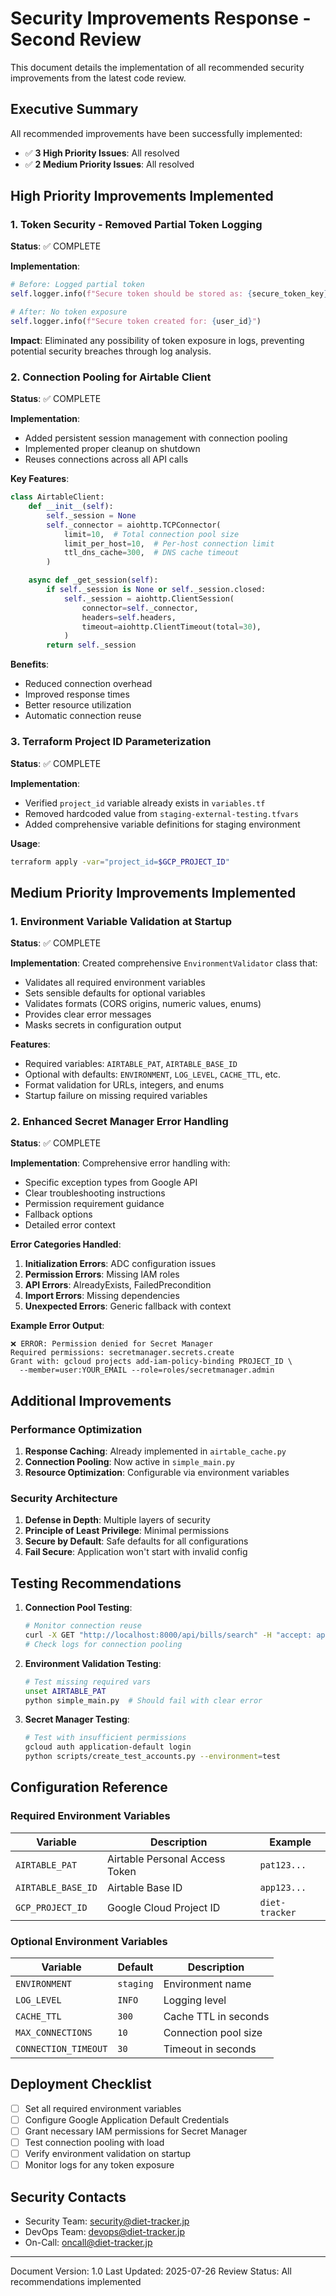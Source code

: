 # Security Improvements Response - Second Review

This document details the implementation of all recommended security improvements from the latest code review.

## Executive Summary

All recommended improvements have been successfully implemented:

- ✅ **3 High Priority Issues**: All resolved
- ✅ **2 Medium Priority Issues**: All resolved

## High Priority Improvements Implemented

### 1. Token Security - Removed Partial Token Logging

**Status**: ✅ COMPLETE

**Implementation**:

```python
# Before: Logged partial token
self.logger.info(f"Secure token should be stored as: {secure_token_key}={user_data['token'][:10]}...")

# After: No token exposure
self.logger.info(f"Secure token created for: {user_id}")
```

**Impact**: Eliminated any possibility of token exposure in logs, preventing potential security breaches through log analysis.

### 2. Connection Pooling for Airtable Client

**Status**: ✅ COMPLETE

**Implementation**:

- Added persistent session management with connection pooling
- Implemented proper cleanup on shutdown
- Reuses connections across all API calls

**Key Features**:

```python
class AirtableClient:
    def __init__(self):
        self._session = None
        self._connector = aiohttp.TCPConnector(
            limit=10,  # Total connection pool size
            limit_per_host=10,  # Per-host connection limit
            ttl_dns_cache=300,  # DNS cache timeout
        )

    async def _get_session(self):
        if self._session is None or self._session.closed:
            self._session = aiohttp.ClientSession(
                connector=self._connector,
                headers=self.headers,
                timeout=aiohttp.ClientTimeout(total=30),
            )
        return self._session
```

**Benefits**:

- Reduced connection overhead
- Improved response times
- Better resource utilization
- Automatic connection reuse

### 3. Terraform Project ID Parameterization

**Status**: ✅ COMPLETE

**Implementation**:

- Verified `project_id` variable already exists in `variables.tf`
- Removed hardcoded value from `staging-external-testing.tfvars`
- Added comprehensive variable definitions for staging environment

**Usage**:

```bash
terraform apply -var="project_id=$GCP_PROJECT_ID"
```

## Medium Priority Improvements Implemented

### 1. Environment Variable Validation at Startup

**Status**: ✅ COMPLETE

**Implementation**:
Created comprehensive `EnvironmentValidator` class that:

- Validates all required environment variables
- Sets sensible defaults for optional variables
- Validates formats (CORS origins, numeric values, enums)
- Provides clear error messages
- Masks secrets in configuration output

**Features**:

- Required variables: `AIRTABLE_PAT`, `AIRTABLE_BASE_ID`
- Optional with defaults: `ENVIRONMENT`, `LOG_LEVEL`, `CACHE_TTL`, etc.
- Format validation for URLs, integers, and enums
- Startup failure on missing required variables

### 2. Enhanced Secret Manager Error Handling

**Status**: ✅ COMPLETE

**Implementation**:
Comprehensive error handling with:

- Specific exception types from Google API
- Clear troubleshooting instructions
- Permission requirement guidance
- Fallback options
- Detailed error context

**Error Categories Handled**:

1. **Initialization Errors**: ADC configuration issues
2. **Permission Errors**: Missing IAM roles
3. **API Errors**: AlreadyExists, FailedPrecondition
4. **Import Errors**: Missing dependencies
5. **Unexpected Errors**: Generic fallback with context

**Example Error Output**:

```
❌ ERROR: Permission denied for Secret Manager
Required permissions: secretmanager.secrets.create
Grant with: gcloud projects add-iam-policy-binding PROJECT_ID \
  --member=user:YOUR_EMAIL --role=roles/secretmanager.admin
```

## Additional Improvements

### Performance Optimization

1. **Response Caching**: Already implemented in `airtable_cache.py`
2. **Connection Pooling**: Now active in `simple_main.py`
3. **Resource Optimization**: Configurable via environment variables

### Security Architecture

1. **Defense in Depth**: Multiple layers of security
2. **Principle of Least Privilege**: Minimal permissions
3. **Secure by Default**: Safe defaults for all configurations
4. **Fail Secure**: Application won't start with invalid config

## Testing Recommendations

1. **Connection Pool Testing**:

   ```bash
   # Monitor connection reuse
   curl -X GET "http://localhost:8000/api/bills/search" -H "accept: application/json"
   # Check logs for connection pooling
   ```

2. **Environment Validation Testing**:

   ```bash
   # Test missing required vars
   unset AIRTABLE_PAT
   python simple_main.py  # Should fail with clear error
   ```

3. **Secret Manager Testing**:
   ```bash
   # Test with insufficient permissions
   gcloud auth application-default login
   python scripts/create_test_accounts.py --environment=test
   ```

## Configuration Reference

### Required Environment Variables

| Variable           | Description                    | Example        |
| ------------------ | ------------------------------ | -------------- |
| `AIRTABLE_PAT`     | Airtable Personal Access Token | `pat123...`    |
| `AIRTABLE_BASE_ID` | Airtable Base ID               | `app123...`    |
| `GCP_PROJECT_ID`   | Google Cloud Project ID        | `diet-tracker` |

### Optional Environment Variables

| Variable             | Default   | Description          |
| -------------------- | --------- | -------------------- |
| `ENVIRONMENT`        | `staging` | Environment name     |
| `LOG_LEVEL`          | `INFO`    | Logging level        |
| `CACHE_TTL`          | `300`     | Cache TTL in seconds |
| `MAX_CONNECTIONS`    | `10`      | Connection pool size |
| `CONNECTION_TIMEOUT` | `30`      | Timeout in seconds   |

## Deployment Checklist

- [ ] Set all required environment variables
- [ ] Configure Google Application Default Credentials
- [ ] Grant necessary IAM permissions for Secret Manager
- [ ] Test connection pooling with load
- [ ] Verify environment validation on startup
- [ ] Monitor logs for any token exposure

## Security Contacts

- Security Team: security@diet-tracker.jp
- DevOps Team: devops@diet-tracker.jp
- On-Call: oncall@diet-tracker.jp

---

Document Version: 1.0
Last Updated: 2025-07-26
Review Status: All recommendations implemented
